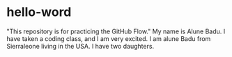 # hello-word
"This repository is for practicing the GitHub Flow."
My name is Alune Badu. I have taken a coding class, and I am very excited. I am alune Badu from Sierraleone living in the USA. I have two daughters.
